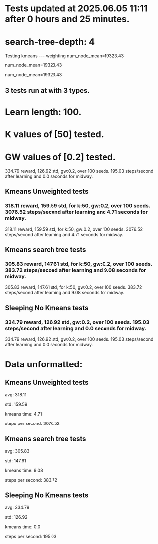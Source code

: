 # Tests updated at 2025.06.05 11:11 after 0 hours and 25 minutes.
# search-tree-depth: 4
Testing kmeans --- weighting
num_node_mean=19323.43

num_node_mean=19323.43

num_node_mean=19323.43

## 3 tests run at with 3 types.
# Learn length: 100.
# K values of [50] tested.
# GW values of [0.2] tested.

334.79 reward, 126.92 std, gw:0.2, over 100 seeds.  195.03 steps/second after learning and 0.0 seconds for midway.


## Kmeans Unweighted tests
### 318.11 reward, 159.59 std, for k:50, gw:0.2, over 100 seeds.  3076.52 steps/second after learning and 4.71 seconds for midway.

318.11 reward, 159.59 std, for k:50, gw:0.2, over 100 seeds.  3076.52 steps/second after learning and 4.71 seconds for midway.


## Kmeans search tree tests
### 305.83 reward, 147.61 std, for k:50, gw:0.2, over 100 seeds.  383.72 steps/second after learning and 9.08 seconds for midway.

305.83 reward, 147.61 std, for k:50, gw:0.2, over 100 seeds.  383.72 steps/second after learning and 9.08 seconds for midway.


## Sleeping No Kmeans tests
### 334.79 reward, 126.92 std, gw:0.2, over 100 seeds.  195.03 steps/second after learning and 0.0 seconds for midway.

334.79 reward, 126.92 std, gw:0.2, over 100 seeds.  195.03 steps/second after learning and 0.0 seconds for midway.


# Data unformatted:



## Kmeans Unweighted tests
avg:
318.11

std:
159.59

kmeans time:
4.71

steps per second:
3076.52

## Kmeans search tree tests
avg:
305.83

std:
147.61

kmeans time:
9.08

steps per second:
383.72

## Sleeping No Kmeans tests
avg:
334.79

std:
126.92

kmeans time:
0.0

steps per second:
195.03
